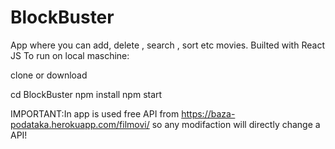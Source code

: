 # BlockBuster
App where you can add, delete , search , sort etc movies.
Builted with React JS
To run on local maschine:

clone or download

cd BlockBuster
npm install
npm start

IMPORTANT:In app is used free API from https://baza-podataka.herokuapp.com/filmovi/ so any modifaction will directly change a API!
